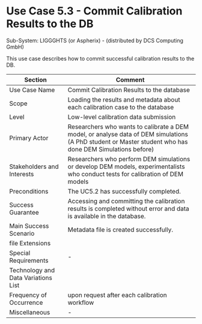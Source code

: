 Use Case 5.3 - Commit Calibration Results to the DB
======================

Sub-System:  LIGGGHTS (or Aspherix) - (distributed by DCS Computing GmbH) 

This use case describes how to commit successful calibration results to the DB.


| Section                             | Comment                                                      |
| ----------------------------------- | ------------------------------------------------------------ |
| Use Case Name                       | Commit Calibration Results to the database                   |
| Scope                               | Loading the results and metadata about each calibration case to the database |
| Level                               | Low-level calibration data submission                        |
| Primary Actor                       | Researchers who wants to calibrate a DEM model, or analyse data of DEM simulations (A PhD student or Master student who has done DEM Simulations before) |
| Stakeholders and Interests          | Researchers who perform DEM simulations or develop DEM models, experimentalists who conduct tests for calibration of DEM models |
| Preconditions                       | The UC5.2 has successfully completed.                        |
| Success Guarantee                   | Accessing and committing the calibration results is completed without error and data is available in the database. |
| Main Success Scenario               | Metadata file is created successfully.                       |
| file Extensions                     |                                                              |
| Special Requirements                | -                                                            |
| Technology and Data Variations List |                                                              |
| Frequency of Occurrence             | upon request after each calibration workflow                 |
| Miscellaneous                       | -                                                            |